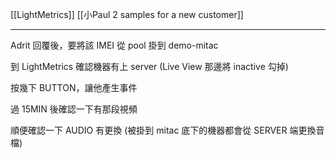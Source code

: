 [[LightMetrics]]
[[小Paul 2 samples for a  new customer]]

---

Adrit 回覆後，要將該 IMEI 從 pool 掛到 demo-mitac

到 LightMetrics 確認機器有上 server (Live View 那邊將 inactive 勾掉)

按幾下 BUTTON，讓他產生事件

過 15MIN 後確認一下有那段視頻

順便確認一下 AUDIO 有更換 (被掛到 mitac 底下的機器都會從 SERVER 端更換音檔)